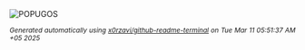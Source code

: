 <div align="justify">
<picture>
    <source media="(prefers-color-scheme: dark)" srcset="https://i.ibb.co/XfNGpJpr/output-gif.gif">
    <source media="(prefers-color-scheme: light)" srcset="https://i.ibb.co/XfNGpJpr/output-gif.gif">
    <img alt="POPUGOS" src="https://i.ibb.co/XfNGpJpr/output-gif.gif">
</picture>

<sub><i>Generated automatically using [x0rzavi/github-readme-terminal](https://github.com/x0rzavi/github-readme-terminal) on Tue Mar 11 05:51:37 AM +05 2025</i></sub>
</div>
